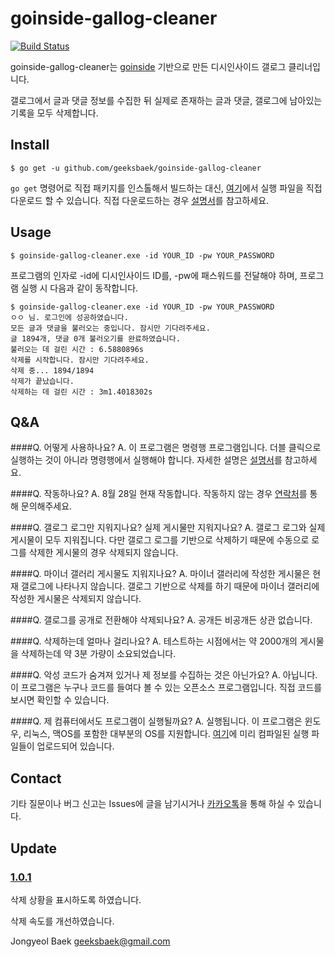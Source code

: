 # goinside-gallog-cleaner
[![Build Status](https://travis-ci.org/geeksbaek/goinside-gallog-cleaner.svg?branch=master)](https://travis-ci.org/geeksbaek/goinside-gallog-cleaner)

goinside-gallog-cleaner는 [goinside](https://github.com/geeksbaek/goinside) 기반으로 만든 디시인사이드 갤로그 클리너입니다. 

갤로그에서 글과 댓글 정보를 수집한 뒤 실제로 존재하는 글과 댓글, 갤로그에 남아있는 기록을 모두 삭제합니다.

## Install
```
$ go get -u github.com/geeksbaek/goinside-gallog-cleaner
```
`go get` 명령어로 직접 패키지를 인스톨해서 빌드하는 대신,  [여기](https://github.com/geeksbaek/goinside-gallog-cleaner/releases/latest)에서 실행 파일을 직접 다운로드 할 수 있습니다. 직접 다운로드하는 경우 [설명서](http://imgur.com/a/Ei1ok)를 참고하세요.

## Usage
```
$ goinside-gallog-cleaner.exe -id YOUR_ID -pw YOUR_PASSWORD
```

프로그램의 인자로 -id에 디시인사이드 ID를, -pw에 패스워드를 전달해야 하며, 프로그램 실행 시 다음과 같이 동작합니다.
```
$ goinside-gallog-cleaner.exe -id YOUR_ID -pw YOUR_PASSWORD
ㅇㅇ 님. 로그인에 성공하였습니다.
모든 글과 댓글을 불러오는 중입니다. 잠시만 기다려주세요.
글 1894개, 댓글 0개 불러오기를 완료하였습니다.
불러오는 데 걸린 시간 : 6.5880896s
삭제를 시작합니다. 잠시만 기다려주세요.
삭제 중... 1894/1894
삭제가 끝났습니다.
삭제하는 데 걸린 시간 : 3m1.4018302s
```

## Q&A
####Q. 어떻게 사용하나요?
A. 이 프로그램은 명령행 프로그램입니다. 더블 클릭으로 실행하는 것이 아니라 명령행에서 실행해야 합니다. 자세한 설명은 [설명서](http://imgur.com/a/Ei1ok)를 참고하세요.

####Q. 작동하나요?
A. 8월 28일 현재 작동합니다. 작동하지 않는 경우 [연락처](#contact)를 통해 문의해주세요.

####Q. 갤로그 로그만 지워지나요? 실제 게시물만 지워지나요?
A. 갤로그 로그와 실제 게시물이 모두 지워집니다. 다만 갤로그 로그를 기반으로 삭제하기 때문에 수동으로 로그를 삭제한 게시물의 경우 삭제되지 않습니다.

####Q. 마이너 갤러리 게시물도 지워지나요?
A. 마이너 갤러리에 작성한 게시물은 현재 갤로그에 나타나지 않습니다. 갤로그 기반으로 삭제를 하기 때문에 마이너 갤러리에 작성한 게시물은 삭제되지 않습니다.

####Q. 갤로그를 공개로 전환해야 삭제되나요?
A. 공개든 비공개든 상관 없습니다.

####Q. 삭제하는데 얼마나 걸리나요?
A. 테스트하는 시점에서는 약 2000개의 게시물을 삭제하는데 약 3분 가량이 소요되었습니다.

####Q. 악성 코드가 숨겨져 있거나 제 정보를 수집하는 것은 아닌가요?
A. 아닙니다. 이 프로그램은 누구나 코드를 들여다 볼 수 있는 오픈소스 프로그램입니다. 직접 코드를 보시면 확인할 수 있습니다. 

####Q. 제 컴퓨터에서도 프로그램이 실행될까요?
A. 실행됩니다. 이 프로그램은 윈도우, 리눅스, 맥OS를 포함한 대부분의 OS를 지원합니다. [여기](https://github.com/geeksbaek/goinside-gallog-cleaner/releases/latest)에 미리 컴파일된 실행 파일들이 업로드되어 있습니다.

## Contact
기타 질문이나 버그 신고는 Issues에 글을 남기시거나 [카카오톡](https://open.kakao.com/o/s3tYb7m)을 통해 하실 수 있습니다.

## Update

### [1.0.1](https://github.com/geeksbaek/goinside-gallog-cleaner/releases/tag/1.0.1)
삭제 상황을 표시하도록 하였습니다.

삭제 속도를 개선하였습니다.

Jongyeol Baek <geeksbaek@gmail.com>
